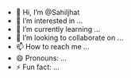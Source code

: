 - 👋 Hi, I’m @Sahiljhat
- 👀 I’m interested in ...
- 🌱 I’m currently learning ...
- 💞️ I’m looking to collaborate on ...
- 📫 How to reach me ...
- 😄 Pronouns: ...
- ⚡ Fun fact: ...

<!---
Sahiljhat/Sahiljhat is a ✨ special ✨ repository because its `README.md` (this file) appears on your GitHub profile.
You can click the Preview link to take a look at your changes.
--->
